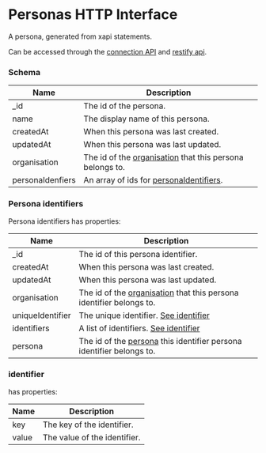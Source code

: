 ---
---

# Personas HTTP Interface

A persona, generated from xapi statements. 

Can be accessed through the [connection API](/http-connection) and [restify api](/http-models).

### Schema

Name | Description 
--- | ---
_id | The id of the persona.
name | The display name of this persona.
createdAt | When this persona was last created.
updatedAt | When this persona was last updated.
organisation | The id of the [organisation](/http-organisations#schema) that this persona belongs to.
personaIdenfiers | An array of ids for [personaIdentifiers](#persona-identifiers).

### Persona identifiers

Persona identifiers has properties: 

Name | Description
--- | ---
_id | The id of this persona identifier.
createdAt | When this persona was last created.
updatedAt | When this persona was last updated.
organisation | The id of the [organisation](/http-organisations) that this persona identifier belongs to.
uniqueIdentifier | The unique identifier. [See identifier](#identifier)
identifiers | A list of identifiers. [See identifier](#identifier)
persona | The id of the [persona](/http-persona) this identifier persona identifier belongs to.

### identifier

has properties:

Name | Description
--- | ---
key | The key of the identifier.
value | The value of the identifier.


